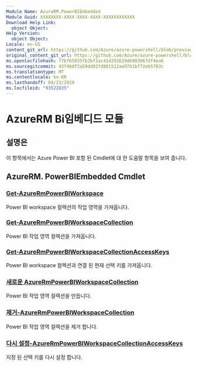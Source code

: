```yaml
---
Module Name: AzureRM.PowerBIEmbedded
Module Guid: XXXXXXXX-XXXX-XXXX-XXXX-XXXXXXXXXXXX
Download Help Link:
  object Object: 
Help Version:
  object Object: 
Locale: en-US
content_git_url: https://github.com/Azure/azure-powershell/blob/preview/src/ResourceManager/PowerBIEmbedded/Commands.Management.PowerBIEmbedded/help/AzureRM.PowerBIEmbedded.md
original_content_git_url: https://github.com/Azure/azure-powershell/blob/preview/src/ResourceManager/PowerBIEmbedded/Commands.Management.PowerBIEmbedded/help/AzureRM.PowerBIEmbedded.md
ms.openlocfilehash: f7bf65035fb2bf2ac41d292629d6983067df4ea6
ms.sourcegitcommit: 43f4bdf2a59dd82fd881512aa9761bf72eb5703c
ms.translationtype: MT
ms.contentlocale: ko-KR
ms.lasthandoff: 04/23/2019
ms.locfileid: "93522835"
---
```

# AzureRM Bi임베디드 모듈
## 설명은
이 항목에서는 Azure Power BI 포함 된 Cmdlet에 대 한 도움말 항목을 보여 줍니다.

## AzureRM. PowerBIEmbedded Cmdlet
### [Get-AzureRmPowerBIWorkspace](Get-AzureRmPowerBIWorkspace.md)
Power BI workspace 컬렉션의 작업 영역을 가져옵니다.

### [Get-AzureRmPowerBIWorkspaceCollection](Get-AzureRmPowerBIWorkspaceCollection.md)
Power BI 작업 영역 컬렉션을 가져옵니다.

### [Get-AzureRmPowerBIWorkspaceCollectionAccessKeys](Get-AzureRmPowerBIWorkspaceCollectionAccessKeys.md)
Power BI workspace 컬렉션과 연결 된 현재 선택 키를 가져옵니다.

### [새로운 AzureRmPowerBIWorkspaceCollection](New-AzureRmPowerBIWorkspaceCollection.md)
Power BI 작업 영역 컬렉션을 만듭니다.

### [제거-AzureRmPowerBIWorkspaceCollection](Remove-AzureRmPowerBIWorkspaceCollection.md)
Power BI 작업 영역 컬렉션을 제거 합니다.

### [다시 설정-AzureRmPowerBIWorkspaceCollectionAccessKeys](Reset-AzureRmPowerBIWorkspaceCollectionAccessKeys.md)
지정 된 선택 키를 다시 설정 합니다.

